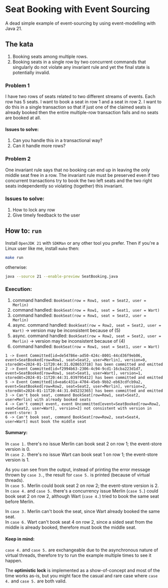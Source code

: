 # Seat Booking with Event Sourcing

A dead simple example of event-sourcing by using event-modelling with Java 21.

## The kata

1. Booking seats among multiple rows.
2. Booking seats in a single row by two concurrent commands that singularly do not violate any invariant rule and yet the final state is potentially invalid.

### Problem 1

I have two rows of seats related to two different streams of events. Each row has 5 seats. I want to book a seat in row 1 and a seat in row 2. I want to do this in a single 
transaction so that if just one of the claimed seats is already booked then the entire multiple-row transaction fails and no seats are booked at all.

#### Issues to solve:

1. Can you handle this in a transactional way?
2. Can it handle more rows?

### Problem 2

One invariant rule says that no booking can end up in leaving the only middle seat free in a row.
The invariant rule must be preserved even if two concurrent transactions try to book the two left seats and the two right seats independently so violating (together) this invariant.

### Issues to solve:

1. How to lock any row
2. Give timely feedback to the user

## How to: `run`

Install `OpenJDK 21` with `SDKMan` or any other tool you prefer.
Then if you're a Linux user like me, install `make` then: 

```sh
make run
```

otherwise:

```sh
java --source 21 --enable-preview SeatBooking.java
```

### Execution:

1. command handled: `BookSeat(row = Row1, seat = Seat2, user = Merlin)`
2. command handled: `BookSeat(row = Row1, seat = Seat1, user = Wart)`
3. command handled: `BookSeat(row = Row1, seat = Seat2, user = Merlin)`
4. async. command handled: `BookSeat(row = Row2, seat = Seat2, user = Wart)` -> version may be inconsistent because of (5)
5. async. command handled: `BookSeat(row = Row2, seat = Seat2, user = Merlin)` -> version may be inconsistent because of (4)
6. command handled: `BookSeat(row = Row1, seat = Seat1, user = Wart)`

```
1 -> Event Committed[id=de54786e-ad50-424c-8001-44cd36f9eb06, event=SeatBooked[row=Row1, seat=Seat2, user=Merlin], version=0, storedAt=2024-01-11T20:44:31.028653718] has been committed and emitted
2 -> Event Committed[id=f2994b63-2306-4c94-9cd1-16cba223d1d7, event=SeatBooked[row=Row1, seat=Seat1, user=Wart], version=1, storedAt=2024-01-11T20:44:31.039795412] has been committed and emitted
5 -> Event Committed[id=ea6c431a-4704-45eb-9bb2-eb63cdfcb9a2, event=SeatBooked[row=Row2, seat=Seat2, user=Merlin], version=2, storedAt=2024-01-11T20:44:31.045232365] has been committed and emitted
3 -> Can't book seat, command BookSeat[row=Row1, seat=Seat2, user=Merlin] with already booked seats
4 -> Can't commit event, event Uncommitted[event=SeatBooked[row=Row2, seat=Seat2, user=Wart], version=2] not consistent with version in event-store: 3
6 -> Can't book seat, command BookSeat[row=Row2, seat=Seat4, user=Wart] must book the middle seat
```
#### Summary:

In `case 1.` there's no issue Merlin can book seat 2 on row 1; the event-store version is 0.<br>
In `case 2.` there's no issue Wart can book seat 1 on row 1; the event-store version is 1.

As you can see from the output, instead of printing the error message thrown by `case 3.`, the result for `case 5.` is printed (because of virtual threads).<br>
In `case 5.` Merlin could book seat 2 on row 2; the event-store version is 2.<br>
In `case 4.` and `case 5.` there's a concurrency issue Merlin (`case 5.`) could book seat 2 on row 2, although Wart (`case 4.`) tried to book the same seat before Merlin.

In `case 3.` Merlin can't book the seat, since Wart already booked the same seat.<br>
In `case 6.` Wart can't book seat 4 on row 2, since a sided seat from the middle is already booked, therefore must book the middle seat. 

#### Keep in mind:

`case 4.` and `case 5.` are exchangeable due to the asynchronous nature of virtual threads, therefore try to run the example multiple times to see it happen.

The **optimistic lock** is implemented as a show-of-concept and most of the time works as-is, but you might face the casual and rare case where `case 4.` and `case 5.` are both valid.   


